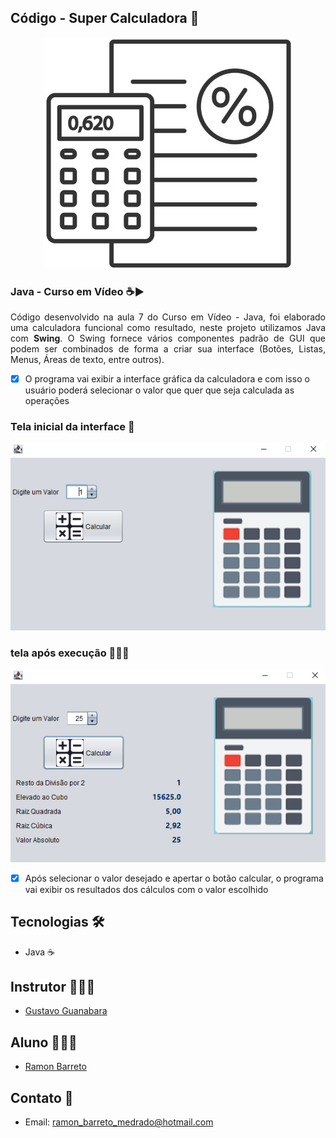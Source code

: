 ## Código - Super Calculadora 🔢

<p align="center">
  <img alt="calculadora" src=".github/calculadora.jpg"/>
</p>

### Java - Curso em Vídeo ☕▶

<p align="justify">Código desenvolvido na aula 7 do Curso em Vídeo - Java, foi elaborado uma calculadora funcional como resultado, neste projeto utilizamos Java com <strong>Swing</strong>. O Swing fornece vários componentes padrão de GUI que podem ser combinados de forma a criar sua interface (Botões, Listas, Menus, Áreas de texto, entre outros).
</p>

- [x] O programa vai exibir a interface gráfica da calculadora e com isso o usuário poderá selecionar o valor que quer que seja calculada as operações

### Tela inicial da interface 🔲
<p align="center">
  <img alt="tela inicial" src=".github/tela_inicial.PNG">
</p>

### tela após execução 👨🏽‍💻
<p align="center">
  <img alt="execucao" src=".github/calculo.PNG">
</p>

- [x] Após selecionar o valor desejado e apertar o botão calcular, o programa vai exibir os resultados dos cálculos com o valor escolhido

## Tecnologias 🛠

- Java ☕

## Instrutor 👨🏽‍🏫
- <a target="_blank" href="https://www.linkedin.com/in/guanabara/">Gustavo Guanabara</a>

## Aluno 👨🏽‍🎓

- <a target="_blank" href="https://www.linkedin.com/in/ramon-barreto-076191180/">Ramon Barreto</a>

## Contato 📲

- Email: ramon_barreto_medrado@hotmail.com